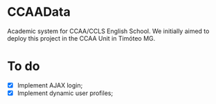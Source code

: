 # CCAAData
Academic system for CCAA/CCLS English School. We initially aimed to deploy this project in the CCAA Unit in Timóteo MG.

# To do
- [X] Implement AJAX login;
- [X] Implement dynamic user profiles;
